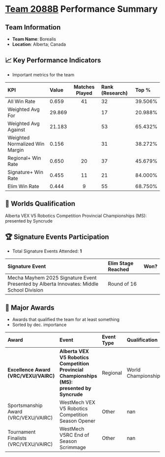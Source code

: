 # [Team 2088B](https://https://www.robotevents.com/teams/V5RC/2088B) Performance Summary

##  Team Information
- **Team Name**: Borealis
- **Location**: Alberta; Canada

## 📈 Key Performance Indicators
- Important metrics for the team

| KPI | Value | Matches Played | Rank (Research) | Top % |
|:---|:-----|:--------------:|:----|:-----|
| All Win Rate | 0.659 | 41 | 32 | 39.506% |
| Weighted Avg For | 29.869 |  | 17 | 20.988% |
| Weighted Avg Against | 21.183 |  | 53 | 65.432% |
| Weighted Normalized Win Margin | 0.156 |  | 31 | 38.272% |
| Regional+ Win Rate | 0.650 | 20 | 37 | 45.679% |
| Signature+ Win Rate | 0.455 | 11 | 21 | 84.000% |
| Elim Win Rate | 0.444 | 9 | 55 | 68.750% |


## 🎯 Worlds Qualification
Alberta VEX V5 Robotics Competition Provincial Championships (MS): presented by Syncrude

## 🏆 Signature Events Participation
- Total Signature Events Attended: **1**

| Signature Event | Elim Stage Reached | Won? |
|:----------------|:-------------------|:----|
| Mecha Mayhem 2025 Signature Event Presented by Alberta Innovates: Middle School Division | Round of 16 |  |


## 🥇 Major Awards
- Awards that qualified the team for at least something
- Sorted by dec. importance

| Award | Event | Event Type | Qualification |
|:------|:------|:-----------|:--------------|
| **Excellence Award (VRC/VEXU/VAIRC)** | **Alberta VEX V5 Robotics Competition Provincial Championships (MS): presented by Syncrude** | Regional | World Championship |
| Sportsmanship Award (VRC/VEXU/VAIRC) | WestMech VEX V5 Robotics Competition Season Opener | Other | nan |
| Tournament Finalists (VRC/VEXU/VAIRC) | WestMech V5RC End of Season Scrimmage | Other | nan |

